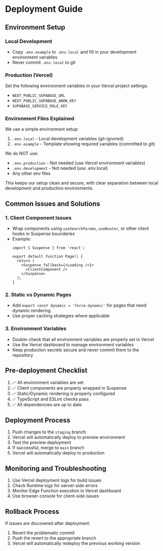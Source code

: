 # Deployment Guide

## Environment Setup

### Local Development
- Copy `.env.example` to `.env.local` and fill in your development environment variables
- Never commit `.env.local` to git

### Production (Vercel)
Set the following environment variables in your Vercel project settings:
- `NEXT_PUBLIC_SUPABASE_URL`
- `NEXT_PUBLIC_SUPABASE_ANON_KEY`
- `SUPABASE_SERVICE_ROLE_KEY`

### Environment Files Explained
We use a simple environment setup:

1. `.env.local` - Local development variables (git-ignored)
2. `.env.example` - Template showing required variables (committed to git)

We do NOT use:
- `.env.production` - Not needed (use Vercel environment variables)
- `.env.development` - Not needed (use .env.local)
- Any other env files

This keeps our setup clean and secure, with clear separation between local development and production environments.

## Common Issues and Solutions

### 1. Client Component Issues
- Wrap components using `useSearchParams`, `useRouter`, or other client hooks in Suspense boundaries
- Example:
  ```tsx
  import { Suspense } from 'react';

  export default function Page() {
    return (
      <Suspense fallback={<Loading />}>
        <ClientComponent />
      </Suspense>
    );
  }
  ```

### 2. Static vs Dynamic Pages
- Add `export const dynamic = 'force-dynamic'` for pages that need dynamic rendering
- Use proper caching strategies where applicable

### 3. Environment Variables
- Double-check that all environment variables are properly set in Vercel
- Use the Vercel dashboard to manage environment variables
- Keep production secrets secure and never commit them to the repository

## Pre-deployment Checklist

1. ✅ All environment variables are set
2. ✅ Client components are properly wrapped in Suspense
3. ✅ Static/Dynamic rendering is properly configured
4. ✅ TypeScript and ESLint checks pass
5. ✅ All dependencies are up to date

## Deployment Process

1. Push changes to the `staging` branch
2. Vercel will automatically deploy to preview environment
3. Test the preview deployment
4. If successful, merge to `main` branch
5. Vercel will automatically deploy to production

## Monitoring and Troubleshooting

1. Use Vercel deployment logs for build issues
2. Check Runtime logs for server-side errors
3. Monitor Edge Function execution in Vercel dashboard
4. Use browser console for client-side issues

## Rollback Process

If issues are discovered after deployment:
1. Revert the problematic commit
2. Push the revert to the appropriate branch
3. Vercel will automatically redeploy the previous working version
